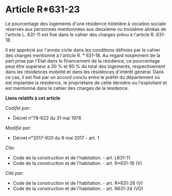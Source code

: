 # Article R*631-23

Le pourcentage des logements d'une résidence hôtelière à vocation sociale réservés aux personnes mentionnées aux deuxième ou
troisième alinéas de l'article L. 631-11 est fixé dans le cahier des charges prévu à l'article R. 631-18. 

Il est apprécié sur l'année civile dans les conditions définies par le cahier des charges mentionné à l'article R. * 631-18.
Au regard notamment de la part prise par l'Etat dans le financement de la résidence, ce pourcentage peut être supérieur à 30
% et 80 % du total des logements, respectivement dans les résidences mobilité et dans les résidences d'intérêt général. Dans
ce cas, il est fixé par un accord conclu entre le préfet du département où est implantée la résidence, le propriétaire de
cette dernière ou l'exploitant et est mentionné dans le cahier des charges de la résidence.

**Liens relatifs à cet article**

_Codifié par_:

  - Décret n°78-622 du 31 mai 1978

_Modifié par_:

  - Décret n°2017-920 du 9 mai 2017 - art. 1

_Cite_:

  - Code de la construction et de l'habitation. - art. L631-11
  - Code de la construction et de l'habitation. - art. R*631-18 (V)

_Cité par_:

  - Code de la construction et de l'habitation. - art. R*631-26 (V)
  - Code de la construction et de l'habitation. - art. R631-24 (VD)
